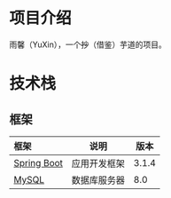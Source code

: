# 项目介绍

雨馨（YuXin），一个~~抄~~（借鉴）芋道的项目。

# 技术栈

## 框架

| 框架                                                  |     说明     | 版本  |
| :---------------------------------------------------- | :----------: | ----- |
| [Spring Boot](https://spring.io/projects/spring-boot) | 应用开发框架 | 3.1.4 |
| [MySQL](https://www.mysql.com/cn/)                    | 数据库服务器 | 8.0   |

